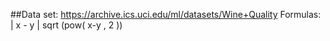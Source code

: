##Data set:
  https://archive.ics.uci.edu/ml/datasets/Wine+Quality 
Formulas:
  | x - y |
  sqrt (pow( x-y , 2 ))
